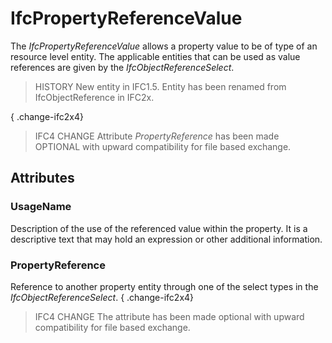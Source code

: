 # IfcPropertyReferenceValue

The _IfcPropertyReferenceValue_ allows a property value to be of type of an resource level entity. The applicable entities that can be used as value references are given by the _IfcObjectReferenceSelect_.
<!-- end of short definition -->

> HISTORY New entity in IFC1.5. Entity has been renamed from IfcObjectReference in IFC2x.

{ .change-ifc2x4}
> IFC4 CHANGE Attribute _PropertyReference_ has been made OPTIONAL with upward compatibility for file based exchange.

## Attributes

### UsageName
Description of the use of the referenced value within the property. It is a descriptive text that may hold an expression or other additional information.

### PropertyReference
Reference to another property entity through one of the select types in the _IfcObjectReferenceSelect_.
{ .change-ifc2x4}
> IFC4 CHANGE The attribute has been made optional with upward compatibility for file based exchange.
